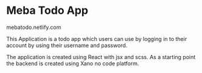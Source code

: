 # Meba Todo App

mebatodo.netlify.com

This Application is a todo app which users can use by logging in to their account by using their username and password.

The application is created using React with jsx and scss. As a starting point the backend is created using Xano no code platform.
